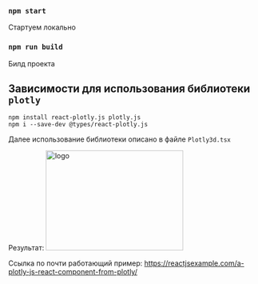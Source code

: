 ### `npm start`

Стартуем локально

### `npm run build`

Билд проекта

## Зависимости для использования библиотеки `plotly`
```
npm install react-plotly.js plotly.js
npm i --save-dev @types/react-plotly.js
```

Далее использование библиотеки описано в файле `Plotly3d.tsx`

Результат:
<img src="#" alt="logo" width="275" height="200"></img>

Ссылка по почти работающий пример: https://reactjsexample.com/a-plotly-js-react-component-from-plotly/